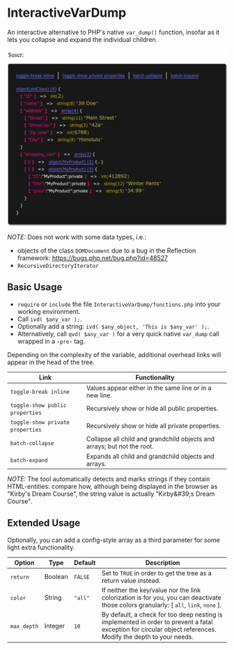 # InteractiveVarDump
An interactive alternative to PHP's native `var_dump()` function, insofar as it lets you collapse and expand the individual children.

![Example dump](example.png)

*NOTE:* Does not work with some data types, i.e.:
- objects of the class `DOMDocument` due to a bug in the Reflection framework: https://bugs.php.net/bug.php?id=48527
- `RecursiveDirectoryIterator`


## Basic Usage
- `require` or `include` the file `InteractiveVarDump/functions.php` into your working environment.
- Call `ivd( $any_var );`.
- Optionally add a string: `ivd( $any_object, 'This is $any_var' );`.
- Alternatively, call `qvd( $any_var )` for a very quick native `var_dump` call wrapped in a `‹pre›` tag.

Depending on the complexity of the variable, additional overhead links will appear in the head of the tree.

Link | Functionality
---- | -------------
`toggle-break inline` | Values appear either in the same line or in a new line.
`toggle-show public  properties` | Recursively show or hide all public  properties.
`toggle-show private properties` | Recursively show or hide all private properties.
`batch-collapse` | Collapse all child and grandchild objects and arrays; but not the root.
`batch-expand` | Expands all child and grandchild objects and arrays.

*NOTE:* The tool automatically detects and marks strings if they contain HTML-entities: compare how, although being displayed in the browser as "Kirby's Dream Course", the string value is actually "Kirby\&#39;s Dream Course".


## Extended Usage
Optionally, you can add a config-style array as a third parameter for some light extra functionality.

Option | Type | Default | Description
------ | ---- | ------- | -----------
`return` | Boolean | `FALSE` | Set to `TRUE` in order to get the tree as a return value instead.
`color` | String | `"all"` | If neither the key/value nor the link colorization is for you, you can deactivate those colors granularly: [ `all`, `link`, `none` ].
`max_depth` | Integer | `10` | By default, a check for too deep nesting is implemented in order to prevent a fatal exception for circular object references. Modify the depth to your needs.
